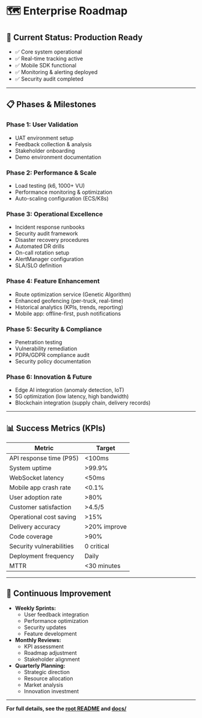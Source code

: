 # 🗺️ Enterprise Roadmap

## 🎯 Current Status: Production Ready

- ✅ Core system operational
- ✅ Real-time tracking active
- ✅ Mobile SDK functional
- ✅ Monitoring & alerting deployed
- ✅ Security audit completed

---

## 📋 Phases & Milestones

### Phase 1: User Validation
- UAT environment setup
- Feedback collection & analysis
- Stakeholder onboarding
- Demo environment documentation

### Phase 2: Performance & Scale
- Load testing (k6, 1000+ VU)
- Performance monitoring & optimization
- Auto-scaling configuration (ECS/K8s)

### Phase 3: Operational Excellence
- Incident response runbooks
- Security audit framework
- Disaster recovery procedures
- Automated DR drills
- On-call rotation setup
- AlertManager configuration
- SLA/SLO definition

### Phase 4: Feature Enhancement
- Route optimization service (Genetic Algorithm)
- Enhanced geofencing (per-truck, real-time)
- Historical analytics (KPIs, trends, reporting)
- Mobile app: offline-first, push notifications

### Phase 5: Security & Compliance
- Penetration testing
- Vulnerability remediation
- PDPA/GDPR compliance audit
- Security policy documentation

### Phase 6: Innovation & Future
- Edge AI integration (anomaly detection, IoT)
- 5G optimization (low latency, high bandwidth)
- Blockchain integration (supply chain, delivery records)

---

## 📊 Success Metrics (KPIs)

| Metric                  | Target         |
|-------------------------|---------------|
| API response time (P95) | <100ms        |
| System uptime           | >99.9%        |
| WebSocket latency       | <50ms         |
| Mobile app crash rate   | <0.1%         |
| User adoption rate      | >80%          |
| Customer satisfaction   | >4.5/5        |
| Operational cost saving | >15%          |
| Delivery accuracy       | >20% improve  |
| Code coverage           | >90%          |
| Security vulnerabilities| 0 critical    |
| Deployment frequency    | Daily         |
| MTTR                    | <30 minutes   |

---

## 🔄 Continuous Improvement

- **Weekly Sprints:**
  - User feedback integration
  - Performance optimization
  - Security updates
  - Feature development
- **Monthly Reviews:**
  - KPI assessment
  - Roadmap adjustment
  - Stakeholder alignment
- **Quarterly Planning:**
  - Strategic direction
  - Resource allocation
  - Market analysis
  - Innovation investment

---

**For full details, see the [root README](../README.md) and [docs/](./)**
